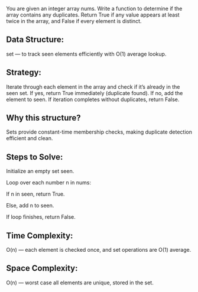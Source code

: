 You are given an integer array nums. Write a function to determine if the array contains any duplicates.
Return True if any value appears at least twice in the array, and False if every element is distinct.

## Data Structure:
set — to track seen elements efficiently with O(1) average lookup.

## Strategy:
Iterate through each element in the array and check if it’s already in the seen set.
If yes, return True immediately (duplicate found).
If no, add the element to seen.
If iteration completes without duplicates, return False.

## Why this structure?
Sets provide constant-time membership checks, making duplicate detection efficient and clean.

## Steps to Solve:

Initialize an empty set seen.

Loop over each number n in nums:

If n in seen, return True.

Else, add n to seen.

If loop finishes, return False.

## Time Complexity:
O(n) — each element is checked once, and set operations are O(1) average.

## Space Complexity:
O(n) — worst case all elements are unique, stored in the set.